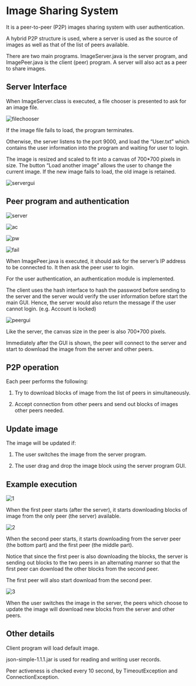 # Image Sharing System
It is a peer-to-peer (P2P) images sharing system with user authentication.

A hybrid P2P structure is used, where a server is used as the source of images as well as that of the list of peers available.

There are two main programs. ImageServer.java is the server program, and ImagePeer.java is the client (peer) program. A server will also act as a peer to share images.

## Server Interface
When ImageServer.class is executed, a file chooser is presented to ask for an image file.

![filechooser](imgs/filechooser.png)

If the image file fails to load, the program terminates. 

Otherwise, the server listens to the port 9000, and load the “User.txt” which contains the user information into the program and waiting for user to login.

The image is resized and scaled to fit into a canvas of 700*700 pixels in size. The button “Load another image” allows the user to change the current image. If the new image fails to load, the old image is retained.

![servergui](imgs/servergui.png)

## Peer program and authentication
![server](imgs/server.png)

![ac](imgs/ac.png)

![pw](imgs/pw.png)

![fail](imgs/fail.png)

When ImagePeer.java is executed, it should ask for the server’s IP address to be connected to. It then ask the peer user to login. 

For the user authentication, an authentication module is implemented.

The client uses the hash interface to hash the password before sending to the server and the server would verify the user information before start the main GUI. Hence, the server would also return the message if the user cannot login. (e.g. Account is locked)

![peergui](imgs/peergui.png)

Like the server, the canvas size in the peer is also 700*700 pixels.

Immediately after the GUI is shown, the peer will connect to the server and start to download the image from the server and other peers.

## P2P operation
Each peer performs the following:

1. Try to download blocks of image from the list of peers in simultaneously.

2. Accept connection from other peers and send out blocks of images other peers needed.

## Update image
The image will be updated if:

1. The user switches the image from the server program.

2. The user drag and drop the image block using the server program GUI.

## Example execution
![1](imgs/1.png)

When the first peer starts (after the server), it starts downloading blocks of image from the only peer (the server) available.

![2](imgs/2.png)

When the second peer starts, it starts downloading from the server peer (the bottom part) and the first peer (the middle part).

Notice that since the first peer is also downloading the blocks, the server is sending out blocks to the two peers in an alternating manner so that the first peer can download the other blocks from the second peer.

The first peer will also start download from the second peer.

![3](imgs/3.png)

When the user switches the image in the server, the peers which choose to update the image will download new blocks from the server and other peers.

## Other details
Client program will load default image.

json-simple-1.1.1.jar is used for reading and writing user records.

Peer activeness is checked every 10 second, by TimeoutException and ConnectionException.
 
